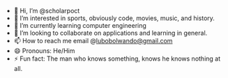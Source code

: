 - 👋 Hi, I’m @scholarpoct
- 👀 I’m interested in sports, obviously code, movies, music, and history.
- 🌱 I’m currently learning computer engineering
- 💞️ I’m looking to collaborate on applications and learning in general.
- 📫 How to reach me email @lubobolwando@gmail.com
- 😄 Pronouns: He/Him
- ⚡ Fun fact: The man who knows something, knows he knows nothing at all.

<!---
scholarpoct/scholarpoct is a ✨ special ✨ repository because its `README.md` (this file) appears on your GitHub profile.
You can click the Preview link to take a look at your changes.
--->
